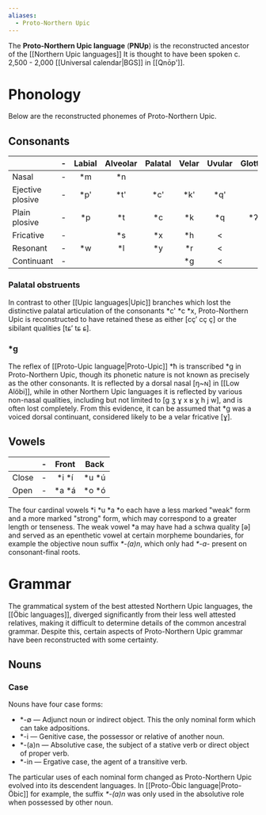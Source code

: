 ```yaml
---
aliases:
  - Proto-Northern Upic
---
```

The **Proto-Northern Upic language** (**PNUp**) is the reconstructed ancestor of the [[Northern Upic languages]] It is thought to have been spoken c. 2,500 - 2,000 [[Universal calendar|BGS]] in [[Qnōp']].
# Phonology
Below are the reconstructed phonemes of Proto-Northern Upic.
## Consonants
|                  | -   | Labial | Alveolar | Palatal | Velar | Uvular | Glottal |
| ---------------- | --- |:------:|:--------:|:-------:|:-----:|:------:|:-------:|
| Nasal            | -   |  \*m   |   \*n    |         |       |        |         |
| Ejective plosive | -   |  \*p'  |   \*t'   |  \*c'   | \*k'  |  \*q'  |         |
| Plain plosive    | -   |  \*p   |   \*t    |   \*c   |  \*k  |  \*q   |   \*ʔ   |
| Fricative        | -   |        |   \*s    |   \*x   |  \*h  |   <    |         |
| Resonant         | -   |  \*w   |   \*l    |   \*y   |  \*r  |   <    |         |
| Continuant       | -   |        |          |         |  \*g  |   <    |         |
### Palatal obstruents
In contrast to other [[Upic languages|Upic]] branches which lost the distinctive palatal articulation of the consonants \*c' \*c \*x, Proto-Northern Upic is reconstructed to have retained these as either [cçʼ cç ç] or the sibilant qualities [tɕʼ tɕ ɕ].
### \*g
The reflex of [[Proto-Upic language|Proto-Upic]] \*ħ is transcribed \*g in Proto-Northern Upic, though its phonetic nature is not known as precisely as the other consonants. It is reflected by a dorsal nasal [ŋ~ɴ] in [[Low Alöbi]], while in other Northern Upic languages it is reflected by various non-nasal qualities, including but not limited to [g ʒ ɣ x ʁ χ h j w], and is often lost completely. From this evidence, it can be assumed that \*g was a voiced dorsal continuant, considered likely to be a velar fricative [ɣ].
## Vowels
|       | -   |  Front  |  Back   |
| ----- | --- |:-------:|:-------:|
| Close | -   | \*i \*í | \*u \*ú |
| Open  | -   | \*a \*á | \*o \*ó |

The four cardinal vowels \*i \*u \*a \*o each have a less marked "weak" form and a more marked "strong" form, which may correspond to a greater length or tenseness. The weak vowel \*a may have had a schwa quality [ə] and served as an epenthetic vowel at certain morpheme boundaries, for example the objective noun suffix *\*-(a)n*, which only had *\*-a-* present on consonant-final roots.
# Grammar
The grammatical system of the best attested Northern Upic languages, the [[Öbic languages]], diverged significantly from their less well attested relatives, making it difficult to determine details of the common ancestral grammar. Despite this, certain aspects of Proto-Northern Upic grammar have been reconstructed with some certainty.
## Nouns
### Case
Nouns have four case forms:
- \*-∅ — Adjunct noun or indirect object. This the only nominal form which can take adpositions.
- \*-i — Genitive case, the possessor or relative of another noun.
- \*-(a)n — Absolutive case, the subject of a stative verb or direct object of proper verb.
- \*-in — Ergative case, the agent of a transitive verb.

The particular uses of each nominal form changed as Proto-Northern Upic evolved into its descendent languages. In [[Proto-Öbic language|Proto-Öbic]] for example, the suffix *\*-(a)n* was only used in the absolutive role when possessed by other noun.